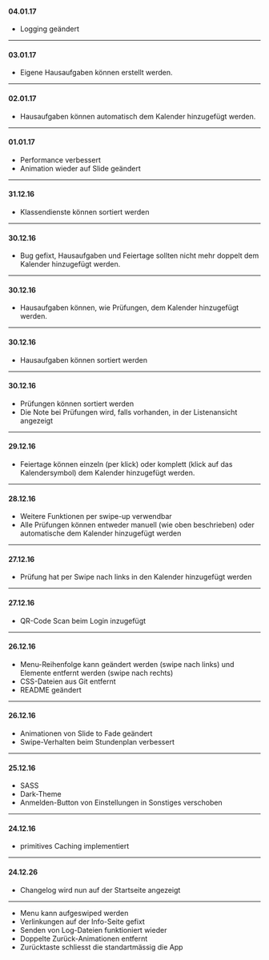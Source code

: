 #### 04.01.17
* Logging ge&auml;ndert
---
#### 03.01.17
* Eigene Hausaufgaben k&ouml;nnen erstellt werden.
---
#### 02.01.17
* Hausaufgaben k&ouml;nnen automatisch dem Kalender hinzugef&uuml;gt werden.
---
#### 01.01.17
* Performance verbessert 
* Animation wieder auf Slide ge&auml;ndert
---
#### 31.12.16
* Klassendienste k&ouml;nnen sortiert werden
---
#### 30.12.16
* Bug gefixt, Hausaufgaben und Feiertage sollten nicht mehr doppelt dem Kalender hinzugef&uuml;gt werden.
---
#### 30.12.16
* Hausaufgaben k&ouml;nnen, wie Pr&uuml;fungen, dem Kalender hinzugef&uuml;gt werden.
---
#### 30.12.16
* Hausaufgaben k&ouml;nnen sortiert werden
---
#### 30.12.16
* Pr&uuml;fungen k&ouml;nnen sortiert werden
* Die Note bei Pr&uuml;fungen wird, falls vorhanden, in der Listenansicht angezeigt
---
#### 29.12.16
* Feiertage k&ouml;nnen einzeln (per klick) oder komplett (klick auf das Kalendersymbol) dem Kalender hinzugef&uuml;gt werden.
---
#### 28.12.16
* Weitere Funktionen per swipe-up verwendbar
* Alle Pr&uuml;fungen k&ouml;nnen entweder manuell (wie oben beschrieben) oder automatische dem Kalender hinzugef&uuml;gt werden
---
#### 27.12.16
* Pr&uuml;fung hat per Swipe nach links in den Kalender hinzugef&uuml;gt werden
---
#### 27.12.16
* QR-Code Scan beim Login inzugef&uuml;gt
---
#### 26.12.16
* Menu-Reihenfolge kann ge&auml;ndert werden (swipe nach links) und Elemente entfernt werden (swipe nach rechts)
* CSS-Dateien aus Git entfernt
* README ge&auml;ndert
---
#### 26.12.16
* Animationen von Slide to Fade ge&auml;ndert
* Swipe-Verhalten beim Stundenplan verbessert
---
#### 25.12.16
* SASS
* Dark-Theme
* Anmelden-Button von Einstellungen in Sonstiges verschoben
---
#### 24.12.16
* primitives Caching implementiert
---
#### 24.12.26
* Changelog wird nun auf der Startseite angezeigt
---
* Menu kann aufgeswiped werden
* Verlinkungen auf der Info-Seite gefixt
* Senden von Log-Dateien funktioniert wieder
* Doppelte Zur&uuml;ck-Animationen entfernt
* Zur&uuml;cktaste schliesst die standartm&auml;ssig die App
